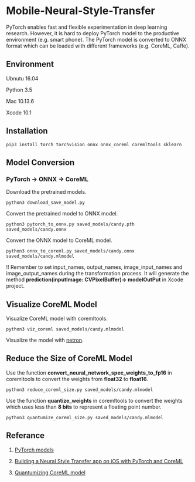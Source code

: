# Mobile-Neural-Style-Transfer

PyTorch enables fast and flexible experimentation in deep learning research.
However, it is hard to deploy PyTorch model to the productive environment (e.g. smart phone).
The PyTorch model is converted to ONNX format which can be loaded with different frameworks (e.g. CoreML, Caffe).

## Environment

Ubnutu 16.04

Python 3.5

Mac 10.13.6

Xcode 10.1

## Installation

    pip3 install torch torchvision onnx onnx_coreml coremltools sklearn

## Model Conversion

### PyTorch -> ONNX -> CoreML

Download the pretrained models.
    
    python3 download_save_model.py

Convert the pretrained model to ONNX model.

    python3 pytorch_to_onnx.py saved_models/candy.pth saved_models/candy.onnx

Convert the ONNX model to CoreML model.

    python3 onnx_to_coreml.py saved_models/candy.onnx saved_models/candy.mlmodel

!! Remember to set input_names, output_names, image_input_names and image_output_names during the transformation process. It will generate the method **prediction(inputImage: CVPixelBuffer)-> modelOutPut** in Xcode project.

## Visualize CoreML Model

Visualize CoreML model with coremltools.

    python3 viz_coreml saved_models/candy.mlmodel

Visualize the model with [netron](https://github.com/lutzroeder/netron).

## Reduce the Size of CoreML Model

Use the function **convert_neural_network_spec_weights_to_fp16** in coremltools to convert the weights from **float32** to **float16**.

    python3 reduce_coreml_size.py saved_models/candy.mlmodel

Use the function **quantize_weights** in coremltools to convert the weights which uses less than **8 bits** to represent a floating point number.

    python3 quantumize_coreml_size.py saved_models/candy.mlmodel

## Referance
1. [PyTorch models](https://github.com/pytorch/examples)

2. [Building a Neural Style Transfer app on iOS with PyTorch and CoreML](https://medium.com/@alexiscreuzot/building-a-neural-style-transfer-app-on-ios-with-pytorch-and-coreml-76e00cd14b28)

3. [Quantumizing CoreML model](https://apple.github.io/coremltools/generated/coremltools.models.neural_network.quantization_utils.html)